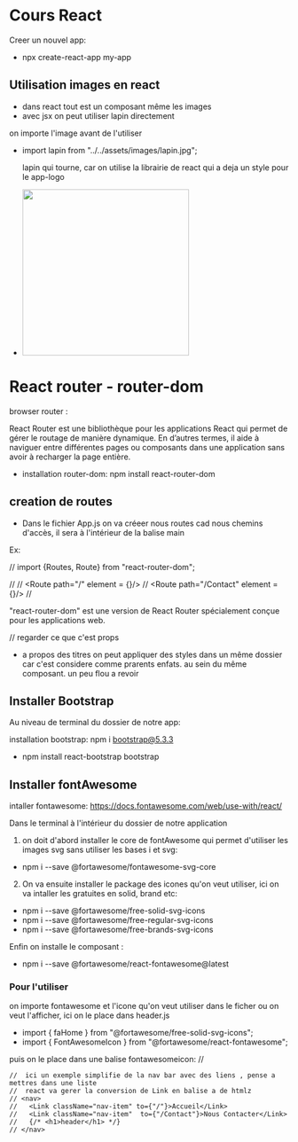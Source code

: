 # Cours React

Creer un nouvel app:

- npx create-react-app my-app

## Utilisation images en react

  - dans react tout est un composant même les images
  - avec jsx on peut utiliser lapin directement

  on importe l'image avant de l'utiliser 

- import lapin from "../../assets/images/lapin.jpg";

   lapin qui tourne, car on utilise la librairie de react qui a deja un style pour le app-logo
- <img src={lapin} height="300" className="App-logo" ></img>

# React router - router-dom
 

browser router :

React Router est une bibliothèque pour les applications React qui permet de gérer le routage de manière dynamique. En d’autres termes, il aide à naviguer entre différentes pages ou composants dans une application sans avoir à recharger la page entière.

- installation router-dom:  npm install react-router-dom

## creation de routes

* Dans le fichier App.js on va créeer nous routes cad nous chemins d'accès, il sera à l'intérieur de la balise main

Ex: 

// import {Routes, Route} from "react-router-dom"; 

// <Routes>
// <Route path="/" element = {<Home/>}/>
// <Route path="/Contact" element = {<Contact/>}/>
// </Routes>

"react-router-dom" est une version de React Router spécialement conçue pour les applications web.

// regarder ce que c'est props

- a propos des titres on peut appliquer des styles dans un même dossier car c'est considere comme prarents enfats. au sein du même composant. un peu flou a revoir

## Installer Bootstrap

Au niveau de terminal du dossier de notre app:

installation bootstrap: npm i bootstrap@5.3.3

- npm install react-bootstrap bootstrap

## Installer fontAwesome

intaller fontawesome: https://docs.fontawesome.com/web/use-with/react/

Dans le terminal à l'intérieur du dossier de notre application

1. on doit d'abord installer le core de fontAwesome qui permet d'utiliser les images svg sans utiliser les bases i et svg:

- npm i --save @fortawesome/fontawesome-svg-core

2. On va ensuite installer le package des icones qu'on veut utiliser, ici on va intaller les gratuites en solid, brand etc:

- npm i --save @fortawesome/free-solid-svg-icons
- npm i --save @fortawesome/free-regular-svg-icons
- npm i --save @fortawesome/free-brands-svg-icons

Enfin on installe le composant :

- npm i --save @fortawesome/react-fontawesome@latest

### Pour l'utiliser

on importe fontawesome et l'icone qu'on veut utiliser dans le ficher ou on veut l'afficher, ici on le place dans header.js

- import { faHome } from "@fortawesome/free-solid-svg-icons";
- import { FontAwesomeIcon } from "@fortawesome/react-fontawesome";

puis on le place dans une balise fontawesomeicon: // <FontAwesomeIcon icon={faHome} />

    //  ici un exemple simplifie de la nav bar avec des liens , pense a mettres dans une liste
    //  react va gerer la conversion de Link en balise a de htmlz
    // <nav>
    //   <Link className="nav-item" to={"/"}>Accueil</Link>
    //   <Link className="nav-item"  to={"/Contact"}>Nous Contacter</Link>
    //   {/* <h1>header</h1> */}
    // </nav>
